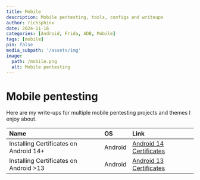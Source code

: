 ```yaml
---
title: Mobile
description: Mobile pentesting, tools, configs and writeups
author: richsphinx
date: 2024-11-16
categories: [Android, Frida, ADB, Mobile]
tags: [mobile]
pin: false
media_subpath: '/assets/img'
image:
  path: /mobile.png
  alt: Mobile pentesting
---
```


# Mobile pentesting

Here are my write-ups for multiple mobile pentesting projects and themes I enjoy about.

| Name                                   | OS      | Link                                                             |
| :------------------------------------- |:------- | :--------------------------------------------------------------- |
| Installing Certificates on Android 14+ | Android | [Android 14 Certificates](/mobile/android/android14certificates) |
| Installing Certificates on Android >13 | Android | [Android 13 Certificates](/mobile/android/android13certificates) | 